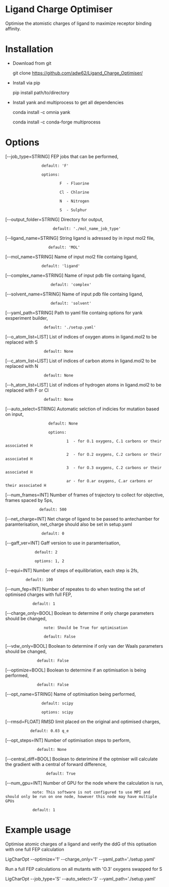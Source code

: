 # Ligand Charge Optimiser
Optimise the atomistic charges of ligand to maximize receptor binding affinity.

# Installation

- Download from git

  git clone https://github.com/adw62/Ligand_Charge_Optimiser/

- Install via pip

  pip install path/to/directory
  
- Install yank and multiprocess to get all dependencies
 
  conda install -c omnia yank
  
  conda install -c conda-forge multiprocess
  
# Options

[--job_type=STRING] FEP jobs that can be performed,

                    default: 'F'
                    
                    options:
                    
                            F  - Fluorine
                            
                            Cl - Chlorine
                            
                            N  - Nitrogen
                            
                            S  - Sulphur


[--output_folder=STRING] Directory for output,

                         default: './mol_name_job_type'


[--ligand_name=STRING] String ligand is adressed by in input mol2 file,

                       default: 'MOL'

[--mol_name=STRING] Name of input mol2 file containg ligand,

                    default: 'ligand'

[--complex_name=STRING] Name of input pdb file containg ligand,

                        default: 'complex'

[--solvent_name=STRING] Name of input pdb file containg ligand,

                        default: 'solvent'

[--yaml_path=STRING] Path to yaml file containg options for yank exsperiment builder,

                     default: './setup.yaml'

[--o_atom_list=LIST] List of indices of oxygen atoms in ligand.mol2 to be replaced with S

                     default: None

[--c_atom_list=LIST] List of indices of carbon atoms in ligand.mol2 to be replaced with N

                     default: None

[--h_atom_list=LIST] List of indices of hydrogen atoms in ligand.mol2 to be replaced with F or Cl

                     default: None
                     
[--auto_select=STRING] Automatic selction of indicies for mutation based on input,

                       default: None
                       
                       options:
                       
                               1  - for O.1 oxygens, C.1 carbons or their associated H
                               
                               2  - for O.2 oxygens, C.2 carbons or their associated H
                               
                               3  - for O.3 oxygens, C.2 carbons or their associated H
                               
                               ar - for O.ar oxygens, C.ar carbons or their associated H
                       
[--num_frames=INT] Number of frames of trajectory to collect for objective, frames spaced by 5ps,

                   default: 500

[--net_charge=INT] Net charge of ligand to be passed to antechamber for paramterisation, net_charge should also be set in setup.yaml

                    default: 0
            
[--gaff_ver=INT] Gaff version to use in paramterisation,

                 default: 2
                 
                 options: 1, 2
                  
[--equi=INT] Number of steps of equilibriation, each step is 2fs,

             default: 100

[--num_fep=INT] Number of repeates to do when testing the set of optimised charges with full FEP,

                default: 1

[--charge_only=BOOL] Boolean to determine if only charge parameters should be changed,

                     note: Should be True for optimisation
                     
                     default: False

[--vdw_only=BOOL] Boolean to determine if only van der Waals parameters should be changed,

                  default: False

[--optimize=BOOL] Boolean to determine if an optimisation is being performed,

                  default: False
       
[--opt_name=STRING] Name of optimisation being performed,

                    default: scipy
                    
                    options: scipy 
                     
[--rmsd=FLOAT] RMSD limit placed on the original and optimised charges,

               default: 0.03 q_e

[--opt_steps=INT] Number of optimisation steps to perform,

                  default: None

[--central_diff=BOOL] Boolean to deterimine if the optmiser will calculate the gradient with a central of forward difference,

                      default: True

[--num_gpu=INT] Number of GPU for the node where the calculation is run,

                note: This software is not configured to use MPI and should only be run on one node, however this node may have multiple GPUs
                
                default: 1

# Example usage

Optimise atomic charges of a ligand and verify the ddG of this optisation with one full FEP calculation 

LigCharOpt --optimize='1' --charge_only='1' --yaml_path='./setup.yaml'

Run a full FEP calculations on all mutants with 'O.3' oxygens swapped for S  

LigCharOpt --job_type='S' --auto_select='3' --yaml_path='./setup.yaml'
